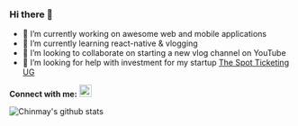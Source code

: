 ### Hi there 👋

- 🔭 I’m currently working on awesome web and mobile applications
- 🌱 I’m currently learning react-native & vlogging
- 👯 I’m looking to collaborate on starting a new vlog channel on YouTube
- 🤔 I’m looking for help with investment for my startup [The Spot Ticketing UG](http://corporate.the-spot.online/)


**Connect with me:**
[<img alt="Chinmay Pingale | LinkedIn" width="22px" src="https://img.icons8.com/color/22/000000/linkedin.png" />][linkedin]

![Chinmay's github stats](https://github-readme-stats.vercel.app/api?username=Chinmay-92&show_icons=true&theme=radical)


[linkedin]: https://www.linkedin.com/in/cppingale/
